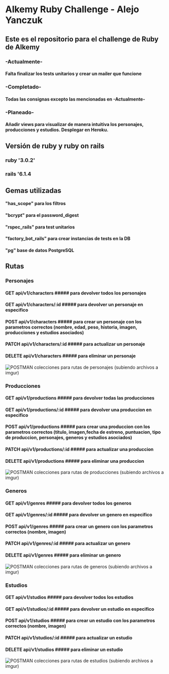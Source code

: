 # Alkemy Ruby Challenge - Alejo Yanczuk
## Este es el repositorio para el challenge de Ruby de Alkemy
### -Actualmente-
#### Falta finalizar los tests unitarios y crear un mailer que funcione
### -Completado-
#### Todas las consignas excepto las mencionadas en -Actualmente-
### -Planeado-
#### Añadir views para visualizar de manera intuitiva los personajes, producciones y estudios. Desplegar en Heroku.

## Versión de ruby y ruby on rails
### ruby '3.0.2'
### rails '6.1.4

## Gemas utilizadas
#### "has_scope" para los filtros
#### "bcrypt" para el password_digest
#### "rspec_rails" para test unitarios
#### "factory_bot_rails" para crear instancias de tests en la DB
#### "pg" base de datos PostgreSQL

## Rutas
### Personajes
#### GET api/v1/characters ##### para devolver todos los personajes
#### GET api/v1/characters/:id ##### para devolver un personaje en especifico
#### POST api/v1/characters ##### para crear un personaje con los parametros correctos (nombre, edad, peso, historia, imagen, producciones y estudios asociados)
#### PATCH api/v1/characters/:id ##### para actualizar un personaje
#### DELETE api/v1/characters ##### para eliminar un personaje

![POSTMAN colecciones para rutas de personajes (subiendo archivos a imgur)]()

### Producciones
#### GET api/v1/productions ##### para devolver todas las producciones
#### GET api/v1/productions/:id ##### para devolver una produccion en especifico
#### POST api/v1/productions ##### para crear una produccion con los parametros correctos (titulo, imagen,fecha de estreno, puntuacion, tipo de produccion, personajes, generos y estudios asociados)
#### PATCH api/v1/productions/:id ##### para actualizar una produccion
#### DELETE api/v1/productions ##### para eliminar una produccion

![POSTMAN colecciones para rutas de producciones (subiendo archivos a imgur)]()

### Generos
#### GET api/v1/genres ##### para devolver todos los generos
#### GET api/v1/genres/:id ##### para devolver un genero en especifico
#### POST api/v1/genres ##### para crear un genero con los parametros correctos (nombre, imagen)
#### PATCH api/v1/genres/:id ##### para actualizar un genero
#### DELETE api/v1/genres ##### para eliminar un genero

![POSTMAN colecciones para rutas de generos (subiendo archivos a imgur)]()

### Estudios
#### GET api/v1/studios ##### para devolver todos los estudios
#### GET api/v1/studios/:id ##### para devolver un estudio en especifico
#### POST api/v1/studios ##### para crear un estudio con los parametros correctos (nombre, imagen)
#### PATCH api/v1/studios/:id ##### para actualizar un estudio
#### DELETE api/v1/studios ##### para eliminar un estudio

![POSTMAN colecciones para rutas de estudios (subiendo archivos a imgur)]()
